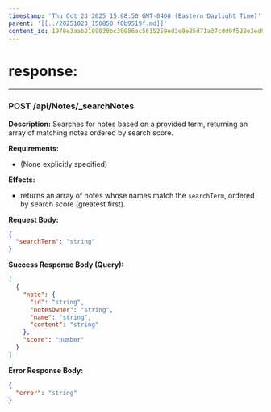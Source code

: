 ```yaml
---
timestamp: 'Thu Oct 23 2025 15:08:50 GMT-0400 (Eastern Daylight Time)'
parent: '[[../20251023_150850.f0b9519f.md]]'
content_id: 1978e3aab2189030bc30986ac5615259ed3e9e85d71a37cdd9f528e2ed8a9bf5
---
```


# response:

***

### POST /api/Notes/\_searchNotes

**Description:** Searches for notes based on a provided term, returning an array of matching notes ordered by search score.

**Requirements:**

* (None explicitly specified)

**Effects:**

* returns an array of notes whose names match the `searchTerm`, ordered by search score (greatest first).

**Request Body:**

```json
{
  "searchTerm": "string"
}
```

**Success Response Body (Query):**

```json
[
  {
    "note": {
      "id": "string",
      "notesOwner": "string",
      "name": "string",
      "content": "string"
    },
    "score": "number"
  }
]
```

**Error Response Body:**

```json
{
  "error": "string"
}
```
